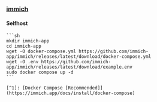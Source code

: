 ### [immich](https://immich.app/)

#### Selfhost

````{tab} Docker compose [^1]
```sh
mkdir immich-app
cd immich-app
wget -O docker-compose.yml https://github.com/immich-app/immich/releases/latest/download/docker-compose.yml
wget -O .env https://github.com/immich-app/immich/releases/latest/download/example.env
sudo docker compose up -d
```

[^1]: [Docker Compose [Recommended]](https://immich.app/docs/install/docker-compose)
````